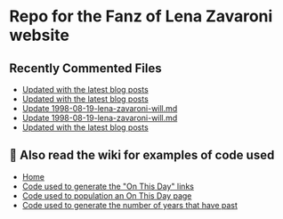 # Repo for the Fanz of Lena Zavaroni website

## Recently Commented Files
<!-- BLOG-POST-LIST:START -->
- [Updated with the latest blog posts](https://github.com/FanzOfLenaZavaroni/fanzoflenazavaroni.github.io/commit/8a803f61790aff3d4abc3f5a5899e65c96a0be8a)
- [Updated with the latest blog posts](https://github.com/FanzOfLenaZavaroni/fanzoflenazavaroni.github.io/commit/9cd208098eab63f4b45222396f1daa4b0322e894)
- [Update 1998-08-19-lena-zavaroni-will.md](https://github.com/FanzOfLenaZavaroni/fanzoflenazavaroni.github.io/commit/72ffa70439f824ab67cf87256f8469cf55de15d3)
- [Update 1998-08-19-lena-zavaroni-will.md](https://github.com/FanzOfLenaZavaroni/fanzoflenazavaroni.github.io/commit/6fdd5505e98f9ce3713c7247bdc8dec8d1256295)
- [Updated with the latest blog posts](https://github.com/FanzOfLenaZavaroni/fanzoflenazavaroni.github.io/commit/4919649c90648811f103313e257dec304f129c64)
<!-- BLOG-POST-LIST:END -->

## :notebook: Also read the wiki for examples of code used
* [Home](https://github.com/FanzOfLenaZavaroni/fanzoflenazavaroni.github.io/wiki)
* [Code used to generate the "On This Day" links](https://github.com/FanzOfLenaZavaroni/fanzoflenazavaroni.github.io/wiki/On-This-Day-Code)
* [Code used to population an On This Day page](https://github.com/FanzOfLenaZavaroni/fanzoflenazavaroni.github.io/wiki/Code-used-to-population-an-On-This-Day-page)
* [Code used to generate the number of years that have past](https://github.com/FanzOfLenaZavaroni/fanzoflenazavaroni.github.io/wiki/Number-of-years-gone-by-code)
